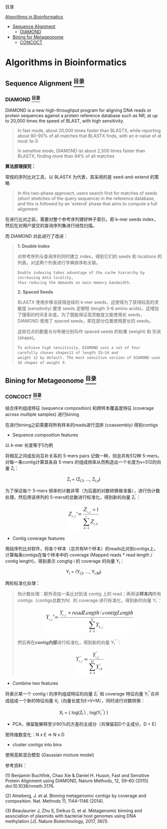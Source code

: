 <a name="content">目录</a>

[Algorithms in Bioinformatics](#title)
- [Sequence Alignment](#alignment)
	- [DIAMOND](#diamond)
- [Bining for Metageonome](#bining)
	- [CONCOCT](#concoct)








<h1 name="title">Algorithms in Bioinformatics</h1>

<a name="alignment"><h2>Sequence Alignment [<sup>目录</sup>](#content)</h2></a>

<a name="diamond"><h3>DIAMOND [<sup>目录</sup>](#content)</h3></a>

DIAMOND is a new high-throughput program for aligning DNA reads or protein sequences against a protein reference database such as NR, at up to 20,000 times the speed of BLAST, with high sensitivity. 

> In fast mode, about 20,000 times faster than BLASTX, while reporting about 80-90% of all matches that BLASTX finds, with an e-value of at most 1e-5
> 
> In sensitive mode, DIAMOND ist about 2,500 times faster than BLASTX, finding more than 94% of all matches

**算法原理探究：**

常规的序列比对工具，以 BLASTX 为代表，其采用的是 seed-and-extend 的策略

> In this two-phase approach, users search first for matches of seeds (short stretches of the query sequence) in the reference database, and this is followed by an 'extend' phase that aims to compute a full alignment

在进行比对之前，需要对整个参考序列建好种子索引，即 k-mer seeds index，然后在对用户提交的查询序列集进行线性扫描。

而 DIAMOND 对此进行了改进：

> **1\. Double Index**
> 
> 对参考序列与查询序列同时建立 index，得到它们的 seeds 和 locations 的列表。对这两个列表进行字典排序和关联。
> 
> ```
> Double indexing takes advantage of the cache hierarchy by increasing data locality, 
> thus reducing the demands on main memory bandwidth.
> ```
> 
> **2\. Spaced Seeds**
> 
> BLASTX 使用步移法获得连续的 k-mer seeds，这使得为了获得较高的灵敏度 (sensitivity) 要求 seeds 足够短 (length 3–6 amino acids)，这增加了搜索的时间复杂度。为了既能保证高灵敏度又能使用长 seeds，DIAMOND 使用了 spaced seeds，即在部分位置使用更长的 seeds。
> 
> 这些位点的数量与分布被分别叫作 spaced seeds 的权重 (weight) 和 形状 (shape)。
> 
> ```
> To achieve high sensitivity, DIAMOND uses a set of four carefully chosen shapes11 of length 15–24 and 
> weight 12 by default. The most sensitive version of DIAMOND uses 16 shapes of weight 9.
> ```

<a name="bining"><h2>Bining for Metageonome [<sup>目录</sup>](#content)</h2></a>

<a name="concoct"><h3>CONCOCT [<sup>目录</sup>](#content)</h3></a>

结合序列组成特征 (sequence composition) 和跨样本覆盖度特征 (coverage across multiple samples) 进行bining

在进行bining之前需要将所有样本的reads进行混拼 (coassembly) 得到contigs

- Sequence composition features

以 k-mer 长度等于5为例

将相互之间成反向互补关系的 5-mers pairs 记做一种，则总共有512种 5-mers，对每一条contig计算其各自 5-mers 的组成频率从而构造出一个长度为v=512的向量 Z<sub>i</sub>：

<p align="center">Z<sub>i</sub> = (Z<sub>i,1</sub>, ..., Z<sub>i,v</sub>)</p>

为了保证每个 5-mers 频率的计数非零（为后面的对数转换做准备），进行伪计数处理，然后用该序列的 5-mers的总数进行标准化，得到新的向量 Z<sub>i</sub><sup>'</sup>：

<p align="center"><img src=./picture/Algorithms-Bioinf-bining-composition-formula.png height=80 /></p>

- Contig coverage features

用段序列比对软件，将各个样本（总共有M个样本）的reads比对到contigs上，计算每条contigs在每个样本中的 coverage (Mapped reads * read length / contig length)，得到表示 congtig i 的 coverage 的向量 Y<sub>i</sub>：

<p align="center">Y<sub>i</sub> = (Y<sub>i,1</sub>, ..., Y<sub>i,M</sub>)</p>

两轮标准化处理：

> 伪计数处理：额外添加一条比对到该 contig 上的 read；再用该**样本内**所有 contigs（contigs总数为N）的 coverage 进行标准化，得到新的向量 Y<sub>i</sub><sup>'</sup>：
> 
> <p align="center"><img src=./picture/Algorithms-Bioinf-bining-coverage-formula-1.png height=80 /></p>
> 
> 然后再在**contig内部**进行标准化，得到新的向量 Y<sub>i</sub><sup>''</sup>：
> 
> <p align="center"><img src=./picture/Algorithms-Bioinf-bining-coverage-formula-2.png height=80 /></p>

- Combine two features

将表示某一个 contig i 的序列组成特征的向量 Z<sub>i</sub><sup>'</sup> 和 coverage 特征向量 Y<sub>i</sub><sup>''</sup>合并成组成一个新的特征向量 X<sub>i</sub>（向量长度为E=V+M），同时进行对数转换：

<p align="center">X<sub>i</sub> = { log(Z<sub>i</sub><sup>'</sup>) , log(Y<sub>i</sub><sup>''</sup>) }

- PCA，保留能解释至少90%的方差的主成分（共保留前D个主成分，D < E）

矩阵维数变化：N x E => N x D

- cluster contigs into bins

使用高斯混合模型 (Gaussian mixture model)

参考资料：

(1) Benjamin Buchfink, Chao Xie & Daniel H. Huson, Fast and Sensitive Protein Alignment using DIAMOND, Nature Methods, 12, 59–60 (2015) doi:10.1038/nmeth.3176.

(2) Alneberg, J. et al. Binning metagenomic contigs by coverage and composition. Nat. Methods 11, 1144–1146 (2014).

(3) Beaulaurier J, Zhu S, Deikus G, et al. Metagenomic binning and association of plasmids with bacterial host genomes using DNA methylation.[J]. Nature Biotechnology, 2017, 36(1).
